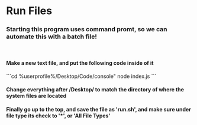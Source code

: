 # Run Files
<h3>Starting this program uses command promt, so we can automate this with a batch file!</h3>
<br>
<h4>Make a new text file, and put the following code inside of it</h4>
```cd %userprofile%/Desktop/Code/console"
node index.js
```
<h4>Change everything after /Desktop/ to match the directory of where the system files are located</h4>
<h4>Finally go up to the top, and save the file as 'run.sh', and make sure under file type its check to '*', or 'All File Types'</h4>
